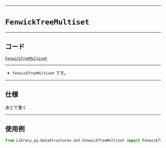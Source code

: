 _____

# `FenwickTreeMultiset`

_____

## コード

[`FenwickTreeMultiset`](https://github.com/titan-23/Library_py/blob/main/DataStructures/Set/FenwickTreeMultiset.py)
<!-- code=https://github.com/titan-23/Library_py/blob/main/DataStructures\Set\FenwickTreeMultiset.py -->

_____

- `FenwickTreeMultiset` です。

_____

## 仕様

あとで書く

_____

## 使用例

```python
from Library_py.DataStructures.Set.FenwickTreeMultiset import FenwickTreeMultiset

```
